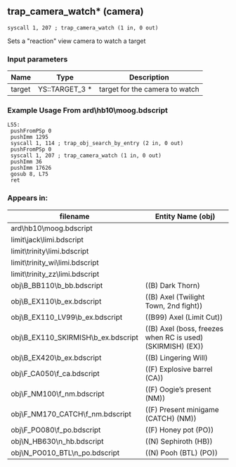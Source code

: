 ## trap_camera_watch* (camera)

`syscall 1, 207 ; trap_camera_watch (1 in, 0 out)`

Sets a "reaction" view camera to watch a target

### Input parameters
| Name | Type | Description
|------|------|------------
| target   | YS::TARGET_3 *   | target for the camera to watch


### Example Usage From ard\hb10\moog.bdscript
```plaintext
L55:
 pushFromPSp 0
 pushImm 1295
 syscall 1, 114 ; trap_obj_search_by_entry (2 in, 0 out)
 pushFromPSp 0
 syscall 1, 207 ; trap_camera_watch (1 in, 0 out)
 pushImm 36
 pushImm 17626
 gosub 8, L75
 ret
```


### Appears in:
| filename | Entity Name (obj)
|----------|-------------
| ard\hb10\moog.bdscript       |           
| limit\jack\limi.bdscript       |           
| limit\trinity\limi.bdscript       |           
| limit\trinity_wi\limi.bdscript       |           
| limit\trinity_zz\limi.bdscript       |           
| obj\B_BB110\b_bb.bdscript       | ((B) Dark Thorn)          
| obj\B_EX110\b_ex.bdscript       | ((B) Axel (Twilight Town, 2nd fight))          
| obj\B_EX110_LV99\b_ex.bdscript       | ((B99) Axel (Limit Cut))          
| obj\B_EX110_SKIRMISH\b_ex.bdscript       | ((B) Axel (boss, freezes when RC is used) (SKIRMISH) (EX))          
| obj\B_EX420\b_ex.bdscript       | ((B) Lingering Will)          
| obj\F_CA050\f_ca.bdscript       | ((F) Explosive barrel (CA))          
| obj\F_NM100\f_nm.bdscript       | ((F) Oogie’s present (NM))          
| obj\F_NM170_CATCH\f_nm.bdscript       | ((F) Present minigame (CATCH) (NM))          
| obj\F_PO080\f_po.bdscript       | ((F) Honey pot (PO))          
| obj\N_HB630\n_hb.bdscript       | ((N) Sephiroth (HB))          
| obj\N_PO010_BTL\n_po.bdscript       | ((N) Pooh (BTL) (PO))          



